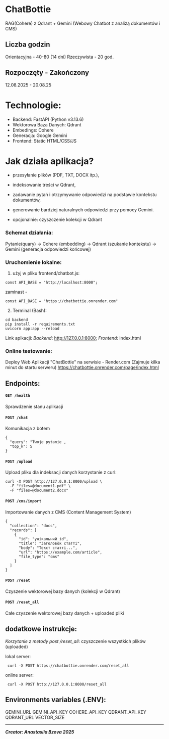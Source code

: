 # ChatBottie
RAG(Cohere) z Qdrant + Gemini
(Webowy Chatbot z analizą dokumentów i CMS)

## Liczba godzin
Orientacyjna - 40-80 (14 dni)
Rzeczywista -  20 god.

## Rozpoczęty - Zakończony
12.08.2025 - 20.08.25

# Technologie:
- Backend: FastAPI (Python v3.13.6)
- Wektorowa Baza Danych: Qdrant
- Embedings: Cohere
- Generacja: Google Gemini
- Frontend: Static HTML/CSS/JS


# Jak działa aplikacja?
- przesyłanie plików (PDF, TXT, DOCX itp.),
- indeksowanie treści w Qdrant,
- zadawanie pytań i otrzymywanie odpowiedzi na podstawie kontekstu dokumentów,
- generowanie bardziej naturalnych odpowiedzi przy pomocy Gemini.

- opcjonalnie: czyszczenie kolekcji w Qdrant


### Schemat działania:
Pytanie(quary) → Cohere (embedding) → Qdrant (szukanie kontekstu) → Gemini (generacja odpowiedzi końcowej) 



### Uruchomienie lokalne:
1) użyj w pliku frontend/chatbot.js:
```
const API_BASE = "http://localhost:8000";
```
zaminast -
```
const API_BASE = "https://chatbottie.onrender.com"
```

2) Terminal (Bash):
```
cd backend
pip install -r requirements.txt
uvicorn app:app --reload
```

Link aplkacji:
_Backend_: http://127.0.0.1:8000; 
_Frontend_: index.html

### Online testowanie:

Deploy Web Aplikacji "ChatBottie" na serwisie  - Render.com
(Zajmuje kilka minut do startu serweru)
https://chatbottie.onrender.com/page/index.html


## Endpoints:
#### `GET /health`
Sprawdzenie stanu aplikacji
#### `POST /chat`
Komunikacja z botem
```
{
  "query": "Twoje pytanie ,
  "top_k": 5
}
```
#### `POST /upload`
Upload pliku dla indeksacji danych
korzystanie z curl:
```
curl -X POST http://127.0.0.1:8000/upload \
  -F "files=@document1.pdf" \
  -F "files=@document2.docx"
```
#### `POST /cms/import`
Importowanie danych z CMS (Content Management System)
```
{
  "collection": "docs",
  "records": [
    {
      "id": "унікальний_id",
      "title": "Заголовок статті",
      "body": "Текст статті...",
      "url": "https://example.com/article",
      "file_type": "cms"
    }
  ]
}
```
#### `POST /reset`
Czyszenie wektorowej bazy danych (kolekcji w Qdrant)
#### `POST /reset_all`
Całe czyszenie wektorowej bazy danych + uploaded pliki

## dodatkowe instrukcje:
 *Korzytanie z metody post /reset_all*:
czyszczenie wszystkich plików (uploaded)

lokal server:
```
 curl -X POST https://chatbottie.onrender.com/reset_all
```
online server:
```
 curl -X POST http://127.0.0.1:8000/reset_all
```

## Environments variables (.ENV):
GEMINI_URL
GEMINI_API_KEY
COHERE_API_KEY
QDRANT_API_KEY
QDRANT_URL
VECTOR_SIZE


---------------------------------------------------------------
_**Creator: Anastasiia Bzova 2025**_
